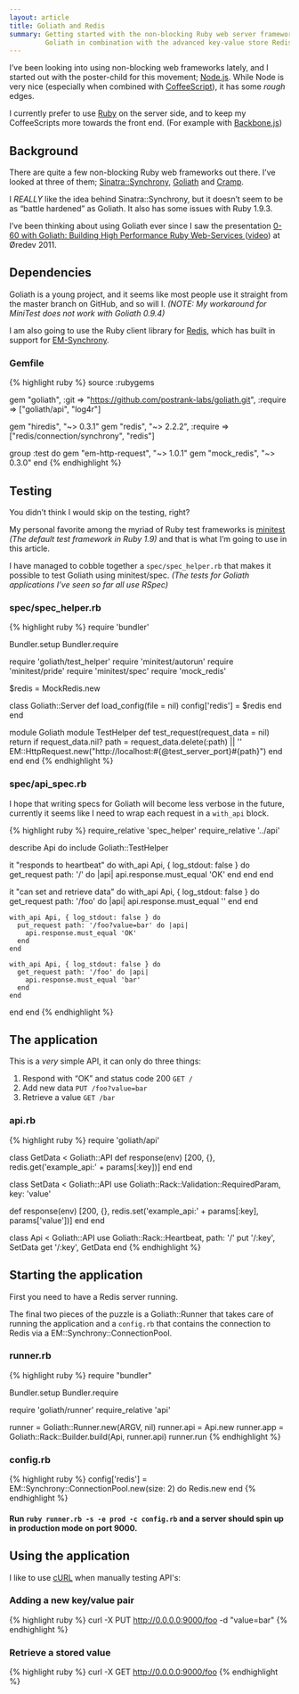 ```yaml
---
layout: article
title: Goliath and Redis
summary: Getting started with the non-blocking Ruby web server framework
         Goliath in combination with the advanced key-value store Redis.
---
```

I’ve been looking into using non-blocking web frameworks lately, and I started
out with the poster-child for this movement; [Node.js](http://nodejs.org/).
While Node is very nice (especially when combined with
[CoffeeScript](http://coffeescript.org/)), it has some *rough* edges.

I currently prefer to use [Ruby](http://ruby-lang.org/) on the server side,
and to keep my CoffeeScripts more towards the front end. (For example
with [Backbone.js](http://documentcloud.github.com/backbone/))

## Background

There are quite a few non-blocking Ruby web frameworks out there.
I’ve looked at three of them;
[Sinatra::Synchrony](http://kyledrake.net/sinatra-synchrony/),
[Goliath](http://goliath.io/) and [Cramp](http://cramp.in/).

I *REALLY* like the idea behind Sinatra::Synchrony, but it doesn’t seem
to be as “battle hardened” as Goliath. It also has some issues
with Ruby 1.9.3.

I’ve been thinking about using Goliath ever since I saw the presentation
[0-60 with Goliath: Building High Performance Ruby Web-Services
](http://www.slideshare.net/igrigorik/060-with-goliath-high-performance-web-services)
([video](http://confreaks.net/videos/653)) at Øredev 2011.

## Dependencies

Goliath is a young project, and it seems like most people use it straight
from the master branch on GitHub, and so will I. *(NOTE: My workaround 
for MiniTest does not work with Goliath 0.9.4)*

I am also going to use the Ruby client library for [Redis](http://redis.io/),
which has built in support for
[EM-Synchrony](https://github.com/igrigorik/em-synchrony).

### Gemfile

{% highlight ruby %}
source :rubygems

gem "goliath",
    :git => "https://github.com/postrank-labs/goliath.git",
    :require => ["goliath/api", "log4r"]

gem "hiredis", "~> 0.3.1"
gem "redis",   "~> 2.2.2",
    :require => ["redis/connection/synchrony", "redis"]

group :test do
  gem "em-http-request", "~> 1.0.1"
  gem "mock_redis", "~> 0.3.0"
end
{% endhighlight %}

## Testing

You didn’t think I would skip on the testing, right?

My personal favorite among the myriad of Ruby test frameworks is
[minitest](https://github.com/seattlerb/minitest)
*(The default test framework in Ruby 1.9)* and that is
what I’m going to use in this article.

I have managed to cobble together a `spec/spec_helper.rb` that makes it
possible to test Goliath using minitest/spec.
*(The tests for Goliath applications I’ve seen so far all use RSpec)*

### spec/spec_helper.rb

{% highlight ruby %}
require 'bundler'

Bundler.setup
Bundler.require

require 'goliath/test_helper'
require 'minitest/autorun'
require 'minitest/pride'
require 'minitest/spec'
require 'mock_redis'

$redis = MockRedis.new

class Goliath::Server
  def load_config(file = nil)
    config['redis'] = $redis
  end
end

module Goliath
  module TestHelper
    def test_request(request_data = nil)
      return if request_data.nil?
      path = request_data.delete(:path) || ''
      EM::HttpRequest.new("http://localhost:#{@test_server_port}#{path}")
    end
  end
end
{% endhighlight %}

### spec/api_spec.rb

I hope that writing specs for Goliath will become less verbose in the
future, currently it seems like I need to wrap each request in a
`with_api` block.

{% highlight ruby %}
require_relative 'spec_helper'
require_relative '../api'

describe Api do
  include Goliath::TestHelper

  it "responds to heartbeat" do
    with_api Api, { log_stdout: false } do
      get_request path: '/' do |api|
        api.response.must_equal 'OK'
      end
    end
  end

  it "can set and retrieve data" do
    with_api Api, { log_stdout: false } do
      get_request path: '/foo' do |api|
        api.response.must_equal ''
      end
    end

    with_api Api, { log_stdout: false } do
      put_request path: '/foo?value=bar' do |api|
        api.response.must_equal 'OK'
      end
    end

    with_api Api, { log_stdout: false } do
      get_request path: '/foo' do |api|
        api.response.must_equal 'bar'
      end
    end
  end
end
{% endhighlight %}

## The application

This is a _very_ simple API, it can only do three things:

 1. Respond with “OK” and status code 200 `GET /`
 2. Add new data `PUT /foo?value=bar`
 3. Retrieve a value `GET /bar`

### api.rb

{% highlight ruby %}
require 'goliath/api'

class GetData < Goliath::API
  def response(env)
    [200, {}, redis.get('example_api:' + params[:key])]
  end
end

class SetData < Goliath::API
  use Goliath::Rack::Validation::RequiredParam, key: 'value'

  def response(env)
    [200, {}, redis.set('example_api:' + params[:key], params['value'])]
  end
end

class Api < Goliath::API
  use Goliath::Rack::Heartbeat, path: '/'
  put '/:key', SetData
  get '/:key', GetData
end
{% endhighlight %} 

## Starting the application

First you need to have a Redis server running.

The final two pieces of the puzzle is a Goliath::Runner that takes care of running the application and a `config.rb` that contains the connection to Redis via a EM::Synchrony::ConnectionPool.

### runner.rb

{% highlight ruby %}
require "bundler"

Bundler.setup
Bundler.require

require 'goliath/runner'
require_relative 'api'

runner = Goliath::Runner.new(ARGV, nil)
runner.api = Api.new
runner.app = Goliath::Rack::Builder.build(Api, runner.api)
runner.run
{% endhighlight %}

### config.rb

{% highlight ruby %}
config['redis'] = EM::Synchrony::ConnectionPool.new(size: 2) do
  Redis.new
end
{% endhighlight %} 

#### Run `ruby runner.rb -s -e prod -c config.rb` and a server should spin up in production mode on port 9000.

## Using the application

I like to use [cURL](http://curl.haxx.se/) when manually testing API's:

### Adding a new key/value pair

{% highlight ruby %}
curl -X PUT http://0.0.0.0:9000/foo -d "value=bar"
{% endhighlight %}

### Retrieve a stored value

{% highlight ruby %}
curl -X GET http://0.0.0.0:9000/foo
{% endhighlight %}
